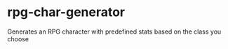 # rpg-char-generator
Generates an RPG character with predefined stats based on the class you choose
